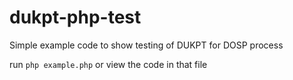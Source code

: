 # dukpt-php-test

Simple example code to show testing of DUKPT for DOSP process

run `php example.php` or view the code in that file
